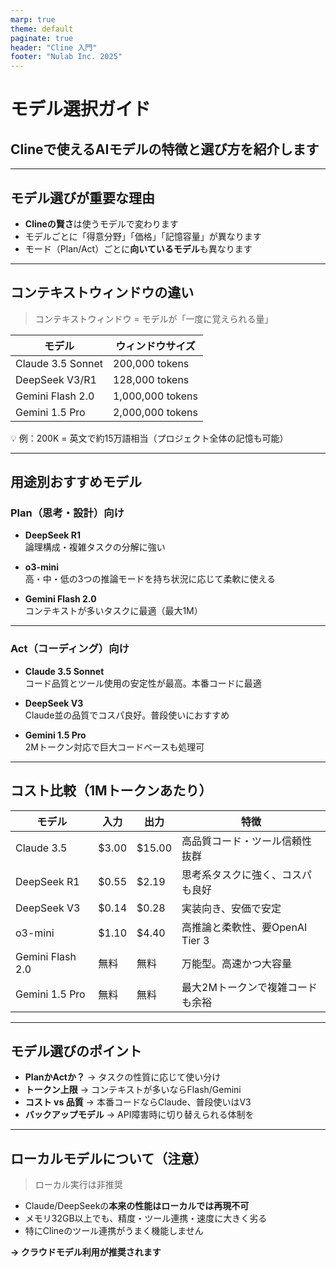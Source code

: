 ```yaml
---
marp: true
theme: default
paginate: true
header: "Cline 入門"
footer: "Nulab Inc. 2025"
---
```


# モデル選択ガイド

## Clineで使えるAIモデルの特徴と選び方を紹介します

---

## モデル選びが重要な理由

- **Clineの賢さ**は使うモデルで変わります
- モデルごとに「得意分野」「価格」「記憶容量」が異なります
- モード（Plan/Act）ごとに**向いているモデル**も異なります

---

## コンテキストウィンドウの違い

> コンテキストウィンドウ = モデルが「一度に覚えられる量」

| モデル              | ウィンドウサイズ |
|-------------------|-----------------|
| Claude 3.5 Sonnet | 200,000 tokens  |
| DeepSeek V3/R1    | 128,000 tokens  |
| Gemini Flash 2.0  | 1,000,000 tokens|
| Gemini 1.5 Pro    | 2,000,000 tokens|

💡 例：200K = 英文で約15万語相当（プロジェクト全体の記憶も可能）

---

## 用途別おすすめモデル

### **Plan（思考・設計）向け**
- **DeepSeek R1**  
  論理構成・複雑タスクの分解に強い

- **o3-mini**  
  高・中・低の3つの推論モードを持ち状況に応じて柔軟に使える

- **Gemini Flash 2.0**  
  コンテキストが多いタスクに最適（最大1M）

---

### **Act（コーディング）向け**
- **Claude 3.5 Sonnet**  
  コード品質とツール使用の安定性が最高。本番コードに最適

- **DeepSeek V3**  
  Claude並の品質でコスパ良好。普段使いにおすすめ

- **Gemini 1.5 Pro**  
  2Mトークン対応で巨大コードベースも処理可

---

## コスト比較（1Mトークンあたり）

| モデル             | 入力 | 出力 | 特徴                             |
|------------------|------|------|----------------------------------|
| Claude 3.5       | $3.00| $15.00| 高品質コード・ツール信頼性抜群     |
| DeepSeek R1      | $0.55| $2.19| 思考系タスクに強く、コスパも良好    |
| DeepSeek V3      | $0.14| $0.28| 実装向き、安価で安定               |
| o3-mini          | $1.10| $4.40| 高推論と柔軟性、要OpenAI Tier 3     |
| Gemini Flash 2.0 | 無料 | 無料 | 万能型。高速かつ大容量              |
| Gemini 1.5 Pro   | 無料 | 無料 | 最大2Mトークンで複雑コードも余裕    |

---

## モデル選びのポイント

- **PlanかActか？** → タスクの性質に応じて使い分け
- **トークン上限** → コンテキストが多いならFlash/Gemini
- **コスト vs 品質** → 本番コードならClaude、普段使いはV3
- **バックアップモデル** → API障害時に切り替えられる体制を

---

## ローカルモデルについて（注意）

> ローカル実行は非推奨

- Claude/DeepSeekの**本来の性能はローカルでは再現不可**
- メモリ32GB以上でも、精度・ツール連携・速度に大きく劣る
- 特にClineのツール連携がうまく機能しません

**→ クラウドモデル利用が推奨されます**
